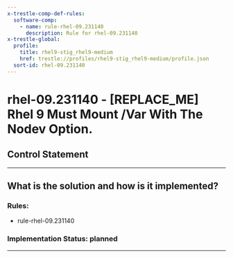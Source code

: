 ```yaml
---
x-trestle-comp-def-rules:
  software-comp:
    - name: rule-rhel-09.231140
      description: Rule for rhel-09.231140
x-trestle-global:
  profile:
    title: rhel9-stig_rhel9-medium
    href: trestle://profiles/rhel9-stig_rhel9-medium/profile.json
  sort-id: rhel-09.231140
---
```


# rhel-09.231140 - \[REPLACE_ME\] Rhel 9 Must Mount /Var With The Nodev Option.

## Control Statement

______________________________________________________________________

## What is the solution and how is it implemented?

<!-- For implementation status enter one of: implemented, partial, planned, alternative, not-applicable -->

<!-- Note that the list of rules under ### Rules: is read-only and changes will not be captured after assembly to JSON -->

<!-- Add control implementation description here for control: rhel-09.231140 -->

### Rules:

  - rule-rhel-09.231140

### Implementation Status: planned

______________________________________________________________________
